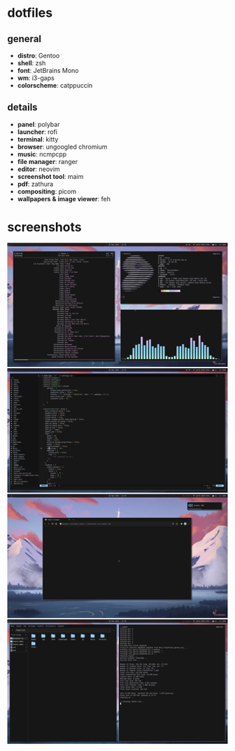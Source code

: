dotfiles
========
## general
- **distro**: Gentoo
- **shell**: zsh
- **font**: JetBrains Mono
- **wm**: i3-gaps
- **colorscheme**: catppuccin

## details
- **panel**: polybar
- **launcher**: rofi
- **terminal**: kitty
- **browser**: ungoogled chromium
- **music**: ncmpcpp
- **file manager**: ranger
- **editor**: neovim
- **screenshot tool**: maim
- **pdf**: zathura
- **compositing**: picom
- **wallpapers & image viewer**: feh

screenshots
===========
![Скриншот 1](https://github.com/nagatoxxx/dots/blob/main/pictures/screenshots/1.png)
![Скриншот 2](https://github.com/nagatoxxx/dots/blob/main/pictures/screenshots/2.png)
![Скриншот 3](https://github.com/nagatoxxx/dots/blob/main/pictures/screenshots/3.png)
![Скриншот 4](https://github.com/nagatoxxx/dots/blob/main/pictures/screenshots/4.png)
